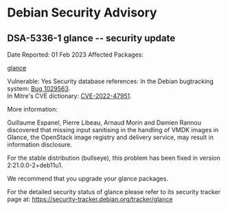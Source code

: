 
Debian Security Advisory
========================


DSA-5336-1 glance -- security update
------------------------------------



Date Reported:
01 Feb 2023
Affected Packages:

[glance](https://packages.debian.org/src:glance)

Vulnerable:
Yes
Security database references:
In the Debian bugtracking system: [Bug 1029563](https://bugs.debian.org/cgi-bin/bugreport.cgi?bug=1029563).  
In Mitre's CVE dictionary: [CVE-2022-47951](https://security-tracker.debian.org/tracker/CVE-2022-47951).  

More information:

Guillaume Espanel, Pierre Libeau, Arnaud Morin and Damien Rannou
discovered that missing input sanitising in the handling of VMDK images
in Glance, the OpenStack image registry and delivery service, may result
in information disclosure.


For the stable distribution (bullseye), this problem has been fixed in
version 2:21.0.0-2+deb11u1.


We recommend that you upgrade your glance packages.


For the detailed security status of glance please refer to
its security tracker page at:
<https://security-tracker.debian.org/tracker/glance>





